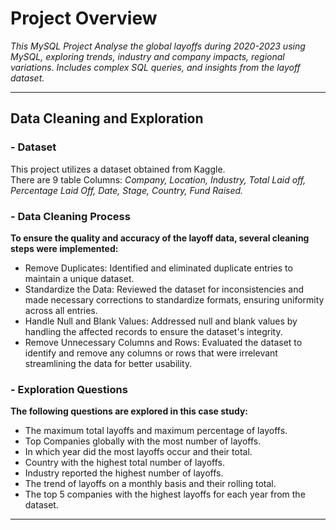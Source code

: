 # Project Overview

*This MySQL Project Analyse the global layoffs during 2020-2023 using MySQL, exploring trends, industry and company impacts, regional variations. Includes complex SQL queries,  and insights from the layoff dataset.*

-------------------------------------------------------------------------------------------------------------------------------------------------

## Data Cleaning and Exploration

### - Dataset 
This project utilizes a dataset obtained from Kaggle. <br />
There are 9 table Columns: *Company, Location, Industry, Total Laid off, Percentage Laid Off, Date, Stage, Country, Fund Raised.*

### - Data Cleaning Process <br />
**To ensure the quality and accuracy of the layoff data, several cleaning steps were implemented:**

- Remove Duplicates: Identified and eliminated duplicate entries to maintain a unique dataset.
- Standardize the Data: Reviewed the dataset for inconsistencies and made necessary corrections to standardize formats, ensuring uniformity across all entries.
- Handle Null and Blank Values: Addressed null and blank values by handling the affected records to ensure the dataset's integrity.
- Remove Unnecessary Columns and Rows: Evaluated the dataset to identify and remove any columns or rows that were irrelevant streamlining the data for better usability.

### - Exploration Questions <br />
**The following questions are explored in this case study:**

- The maximum total layoffs and maximum percentage of layoffs.
- Top Companies globally with the most number of layoffs.
- In which year did the most layoffs occur and their total.
- Country with the highest total number of layoffs.
- Industry reported the highest number of layoffs.
- The trend of layoffs on a monthly basis and their rolling total.
- The top 5 companies with the highest layoffs for each year from the dataset.

-------------------------------------------------------------------------------------------------------------------------------------------------


